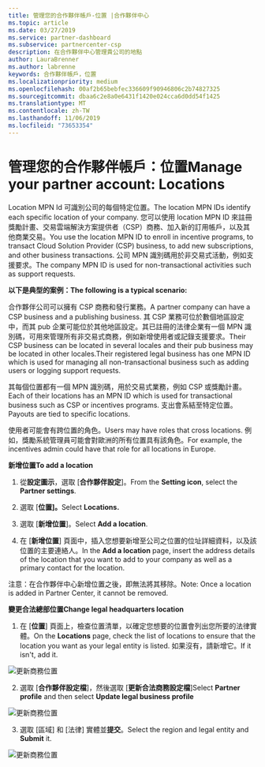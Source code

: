 ```yaml
---
title: 管理您的合作夥伴帳戶-位置 |合作夥伴中心
ms.topic: article
ms.date: 03/27/2019
ms.service: partner-dashboard
ms.subservice: partnercenter-csp
description: 在合作夥伴中心管理貴公司的地點
author: LauraBrenner
ms.author: labrenne
keywords: 合作夥伴帳戶，位置
ms.localizationpriority: medium
ms.openlocfilehash: 00af2b65bebfec336609f90946806c2b74827325
ms.sourcegitcommit: dbaa6c2e8a0e6431f1420e024cca6d0dd54f1425
ms.translationtype: MT
ms.contentlocale: zh-TW
ms.lasthandoff: 11/06/2019
ms.locfileid: "73653354"
---
```

# <a name="manage-your-partner-account-locations"></a><span data-ttu-id="21060-104">管理您的合作夥伴帳戶：位置</span><span class="sxs-lookup"><span data-stu-id="21060-104">Manage your partner account: Locations</span></span>

<span data-ttu-id="21060-105">Location MPN Id 可識別公司的每個特定位置。</span><span class="sxs-lookup"><span data-stu-id="21060-105">The location MPN IDs identify each specific location of your company.</span></span> <span data-ttu-id="21060-106">您可以使用 location MPN ID 來註冊獎勵計畫、交易雲端解決方案提供者（CSP）商務、加入新的訂用帳戶，以及其他商業交易。</span><span class="sxs-lookup"><span data-stu-id="21060-106">You use the location MPN ID to enroll in incentive programs, to transact Cloud Solution Provider (CSP) business, to add new subscriptions, and other business transactions.</span></span> <span data-ttu-id="21060-107">公司 MPN 識別碼用於非交易式活動，例如支援要求。</span><span class="sxs-lookup"><span data-stu-id="21060-107">The company MPN ID is used for non-transactional activities such as support requests.</span></span>

<span data-ttu-id="21060-108">**以下是典型的案例：**</span><span class="sxs-lookup"><span data-stu-id="21060-108">**The following is a typical scenario:**</span></span> 

<span data-ttu-id="21060-109">合作夥伴公司可以擁有 CSP 商務和發行業務。</span><span class="sxs-lookup"><span data-stu-id="21060-109">A partner company can have a CSP business and a publishing business.</span></span> <span data-ttu-id="21060-110">其 CSP 業務可位於數個地區設定中，而其 pub 企業可能位於其他地區設定。其已註冊的法律企業有一個 MPN 識別碼，可用來管理所有非交易式商務，例如新增使用者或記錄支援要求。</span><span class="sxs-lookup"><span data-stu-id="21060-110">Their CSP business can be located in several locales and their pub business may be located in other locales.Their registered legal business has one MPN ID which is used for managing all non-transactional business such as adding users or logging support requests.</span></span> 

<span data-ttu-id="21060-111">其每個位置都有一個 MPN 識別碼，用於交易式業務，例如 CSP 或獎勵計畫。</span><span class="sxs-lookup"><span data-stu-id="21060-111">Each of their locations has an MPN ID which is used for transactional business such as CSP or incentives programs.</span></span> <span data-ttu-id="21060-112">支出會系結至特定位置。</span><span class="sxs-lookup"><span data-stu-id="21060-112">Payouts are tied to specific locations.</span></span>

<span data-ttu-id="21060-113">使用者可能會有跨位置的角色。</span><span class="sxs-lookup"><span data-stu-id="21060-113">Users may have roles that cross locations.</span></span> <span data-ttu-id="21060-114">例如，獎勵系統管理員可能會對歐洲的所有位置具有該角色。</span><span class="sxs-lookup"><span data-stu-id="21060-114">For example, the incentives admin could have that role for all locations in Europe.</span></span>

<span data-ttu-id="21060-115">**新增位置**</span><span class="sxs-lookup"><span data-stu-id="21060-115">**To add a location**</span></span>

1. <span data-ttu-id="21060-116">從**設定圖示**，選取 [**合作夥伴設定**]。</span><span class="sxs-lookup"><span data-stu-id="21060-116">From the **Setting icon**, select the **Partner settings**.</span></span> 

2. <span data-ttu-id="21060-117">選取 [**位置]。**</span><span class="sxs-lookup"><span data-stu-id="21060-117">Select **Locations.**</span></span>

3. <span data-ttu-id="21060-118">選取 [**新增位置**]。</span><span class="sxs-lookup"><span data-stu-id="21060-118">Select **Add a location**.</span></span>  

4. <span data-ttu-id="21060-119">在 [**新增位置**] 頁面中，插入您想要新增至公司之位置的位址詳細資料，以及該位置的主要連絡人。</span><span class="sxs-lookup"><span data-stu-id="21060-119">In the **Add a location** page, insert the address details of the location that you want to add to your company as well as a primary contact for the location.</span></span>

<span data-ttu-id="21060-120">注意：在合作夥伴中心新增位置之後，即無法將其移除。</span><span class="sxs-lookup"><span data-stu-id="21060-120">Note: Once a location is added in Partner Center, it cannot be removed.</span></span>

<span data-ttu-id="21060-121">**變更合法總部位置**</span><span class="sxs-lookup"><span data-stu-id="21060-121">**Change legal headquarters location**</span></span>

1. <span data-ttu-id="21060-122">在 [**位置**] 頁面上，檢查位置清單，以確定您想要的位置會列出您所要的法律實體。</span><span class="sxs-lookup"><span data-stu-id="21060-122">On the **Locations** page, check the list of locations to ensure that the location you want as your legal entity is listed.</span></span> <span data-ttu-id="21060-123">如果沒有，請新增它。</span><span class="sxs-lookup"><span data-stu-id="21060-123">If it isn't, add it.</span></span>

![更新商務位置](images/updatepartnerprofile2.png)

2. <span data-ttu-id="21060-125">選取 [**合作夥伴設定檔**]，然後選取 [**更新合法商務設定檔**]</span><span class="sxs-lookup"><span data-stu-id="21060-125">Select **Partner profile** and then select **Update legal business profile**</span></span>

![更新商務位置](images/updatepartnerprofile1.png)

3. <span data-ttu-id="21060-127">選取 [區域] 和 [法律] 實體並**提交**。</span><span class="sxs-lookup"><span data-stu-id="21060-127">Select the region and legal entity and **Submit** it.</span></span>

![更新商務位置](images/updatepartnerprofile3.png)

